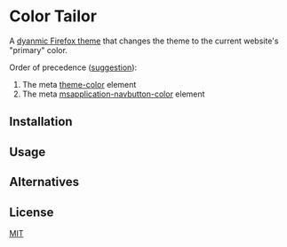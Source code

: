 # Color Tailor
A [dyanmic Firefox
theme](https://developer.mozilla.org/en-US/Add-ons/Themes/Theme_concepts#Dynamic_themes)
that changes the theme to the current website's "primary" color.

Order of precedence ([suggestion](https://stackoverflow.com/a/33193739/1481479)):
1. The meta [theme-color](https://html.spec.whatwg.org/multipage/semantics.html#meta-theme-color) element
2. The meta [msapplication-navbutton-color](https://docs.microsoft.com/en-us/previous-versions/windows/internet-explorer/ie-developer/samples/gg491732(v=vs.85)#msapplication-navbutton-color) element

## Installation

## Usage

## Alternatives

## License
[MIT](https://github.com/dguo/color-tailor/blob/master/LICENSE)
